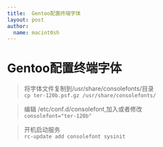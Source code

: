 ```yaml
---
title:  Gentoo配置终端字体
layout: post
author:
  name: macint0sh
---
```

# Gentoo配置终端字体

>将字体文件复制到/usr/share/consolefonts/目录       
`cp ter-120b.psf.gz /usr/share/consolefonts/`       

>编辑 /etc/conf.d/consolefont,加入或者修改      
`consolefont="ter-120b"`      

>开机启动服务        
`rc-update add consolefont sysinit`       

